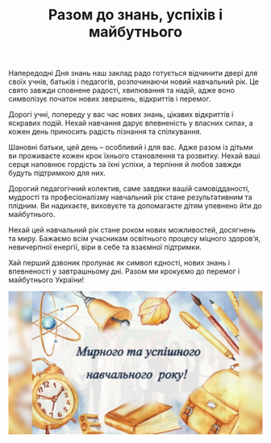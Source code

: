 ﻿---
title: Разом до знань, успіхів і майбутнього
---

Напередодні Дня знань наш заклад радо готується відчинити двері для своїх учнів, батьків і педагогів, розпочинаючи новий навчальний рік. Це свято завжди сповнене радості, хвилювання та надій, адже воно символізує початок нових звершень, відкриттів і перемог.

Дорогі учні, попереду у вас час нових знань, цікавих відкриттів і яскравих подій. Нехай навчання дарує впевненість у власних силах, а кожен день приносить радість пізнання та спілкування.

Шановні батьки, цей день – особливий і для вас. Адже разом із дітьми ви проживаєте кожен крок їхнього становлення та розвитку. Нехай ваші серця наповнює гордість за їхні успіхи, а терпіння й любов завжди будуть підтримкою для них.

Дорогий педагогічний колектив, саме завдяки вашій самовідданості, мудрості та професіоналізму навчальний рік стане результативним та плідним. Ви надихаєте, виховуєте та допомагаєте дітям упевнено йти до майбутнього.

Нехай цей навчальний рік стане роком нових можливостей, досягнень та миру. Бажаємо всім учасникам освітнього процесу міцного здоров’я, невичерпної енергії, віри в себе та взаємної підтримки.

Хай перший дзвоник пролунає як символ єдності, нових знань і впевненості у завтрашньому дні. Разом ми крокуємо до перемог і майбутнього України!


![](image.jpg)
